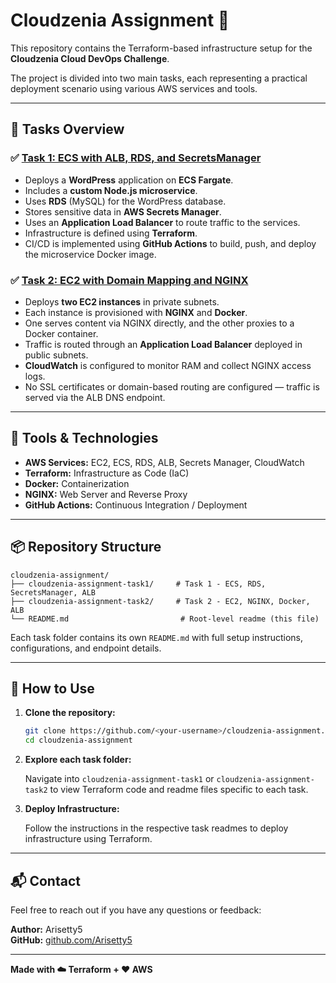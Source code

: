 # Cloudzenia Assignment 🚀

This repository contains the Terraform-based infrastructure setup for the **Cloudzenia Cloud DevOps Challenge**.

The project is divided into two main tasks, each representing a practical deployment scenario using various AWS services and tools.

---

## 📁 Tasks Overview

### ✅ [Task 1: ECS with ALB, RDS, and SecretsManager](./cloudzenia-assignment-task1)

- Deploys a **WordPress** application on **ECS Fargate**.
- Includes a **custom Node.js microservice**.
- Uses **RDS** (MySQL) for the WordPress database.
- Stores sensitive data in **AWS Secrets Manager**.
- Uses an **Application Load Balancer** to route traffic to the services.
- Infrastructure is defined using **Terraform**.
- CI/CD is implemented using **GitHub Actions** to build, push, and deploy the microservice Docker image.

### ✅ [Task 2: EC2 with Domain Mapping and NGINX](./cloudzenia-assignment-task2)

- Deploys **two EC2 instances** in private subnets.
- Each instance is provisioned with **NGINX** and **Docker**.
- One serves content via NGINX directly, and the other proxies to a Docker container.
- Traffic is routed through an **Application Load Balancer** deployed in public subnets.
- **CloudWatch** is configured to monitor RAM and collect NGINX access logs.
- No SSL certificates or domain-based routing are configured — traffic is served via the ALB DNS endpoint.

---

## 🧰 Tools & Technologies

- **AWS Services:** EC2, ECS, RDS, ALB, Secrets Manager, CloudWatch
- **Terraform:** Infrastructure as Code (IaC)
- **Docker:** Containerization
- **NGINX:** Web Server and Reverse Proxy
- **GitHub Actions:** Continuous Integration / Deployment

---

## 📦 Repository Structure

```plaintext
cloudzenia-assignment/
├── cloudzenia-assignment-task1/     # Task 1 - ECS, RDS, SecretsManager, ALB
├── cloudzenia-assignment-task2/     # Task 2 - EC2, NGINX, Docker, ALB
└── README.md                         # Root-level readme (this file)
```

Each task folder contains its own `README.md` with full setup instructions, configurations, and endpoint details.

---

## 🚀 How to Use

1. **Clone the repository:**

   ```bash
   git clone https://github.com/<your-username>/cloudzenia-assignment.git
   cd cloudzenia-assignment
   ```

2. **Explore each task folder:**

   Navigate into `cloudzenia-assignment-task1` or `cloudzenia-assignment-task2` to view Terraform code and readme files specific to each task.

3. **Deploy Infrastructure:**

   Follow the instructions in the respective task readmes to deploy infrastructure using Terraform.

---

## 📬 Contact

Feel free to reach out if you have any questions or feedback:

**Author:** Arisetty5  
**GitHub:** [github.com/Arisetty5](https://github.com/Arisetty5)

---

**Made with ☁️ Terraform + ❤️ AWS**
